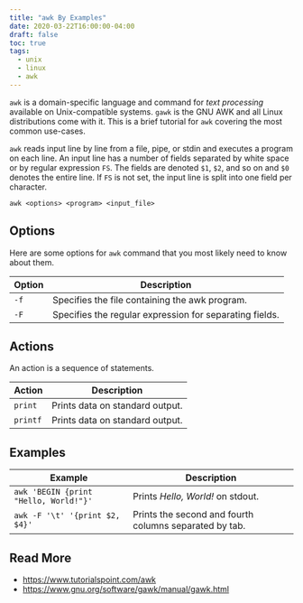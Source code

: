 ```yaml
---
title: "awk By Examples"
date: 2020-03-22T16:00:00-04:00
draft: false
toc: true
tags:
  - unix
  - linux
  - awk
---
```


`awk` is a domain-specific language and command for _text processing_ available on Unix-compatible systems.
`gawk` is the GNU AWK and all Linux distributions come with it.
This is a brief tutorial for `awk` covering the most common use-cases.

`awk` reads input line by line from a file, pipe, or stdin and executes a program on each line.
An input line has a number of fields separated by white space or by regular expression `FS`.
The fields are denoted `$1`, `$2`, and so on and `$0` denotes the entire line.
If `FS` is not set, the input line is split into one field per character.

```
awk <options> <program> <input_file>
```

## Options

Here are some options for `awk` command that you most likely need to know about them.

| Option | Description                                             |
|--------|---------------------------------------------------------|
| `-f`   | Specifies the file containing the awk program.          |
| `-F`   | Specifies the regular expression for separating fields. |

## Actions

An action is a sequence of statements.

| Action   | Description                     |
|----------|---------------------------------|
| `print`  | Prints data on standard output. |
| `printf` | Prints data on standard output. |

## Examples

| Example                               | Description                                            |
|---------------------------------------|--------------------------------------------------------|
| `awk 'BEGIN {print "Hello, World!"}'` | Prints _Hello, World!_ on stdout.                      |
| `awk -F '\t' '{print $2, $4}'`        | Prints the second and fourth columns separated by tab. |

## Read More

  - https://www.tutorialspoint.com/awk
  - https://www.gnu.org/software/gawk/manual/gawk.html
